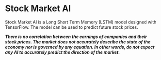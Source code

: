 # Stock Market AI
 Stock Market AI is a Long Short Term Memory (LSTM) model designed with TensorFlow. The model can be used to predict future stock prices.
 
 ***There is no correlation between the earnings of companies and their stock prices. The market does not accurately describe the state of the economy nor is governed by any equation. In other words, do not expect any AI to accurately predict the direction of the market.***

